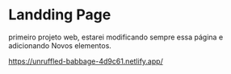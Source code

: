 # Landding Page
 primeiro projeto web, estarei modificando sempre essa página e adicionando
Novos elementos.

https://unruffled-babbage-4d9c61.netlify.app/
